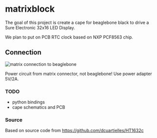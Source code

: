 # matrixblock

The goal of this project is create a cape for beaglebone black to drive a Sure Electronic 32x16 LED Display.

We plan to put on PCB RTC clock based on NXP PCF8563 chip.

## Connection

![matrix connection to beaglebone](https://dl.dropboxusercontent.com/u/677573/Photos/surelcd/surelcd_bbb_bb.png)

Power circuit from matrix connector, not beaglebone! Use power adapter 5V/2A.

### TODO

- python bindings
- cape schematics and PCB


### Source

Based on source code from https://github.com/dcuartielles/HT1632c
